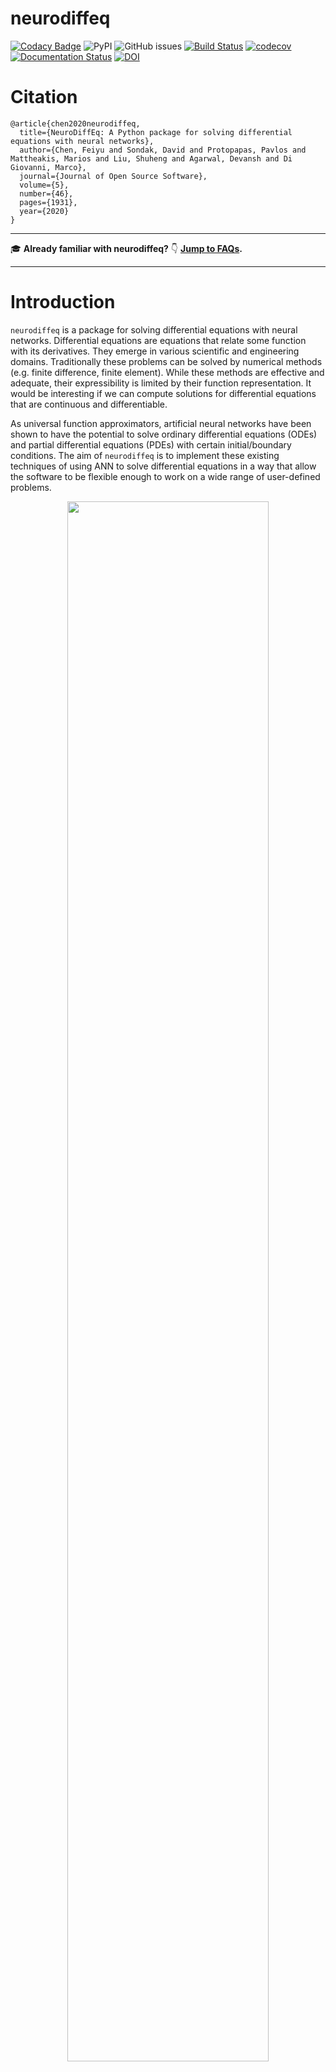 # neurodiffeq

[![Codacy Badge](https://api.codacy.com/project/badge/Grade/eada52ca726e4919923e213b81ee6420)](https://app.codacy.com/gh/odegym/neurodiffeq?utm_source=github.com&utm_medium=referral&utm_content=odegym/neurodiffeq&utm_campaign=Badge_Grade_Settings)
![PyPI](https://img.shields.io/pypi/v/neurodiffeq?color=blueviolet&label=PyPI&logoColor=blueviolet) ![GitHub issues](https://img.shields.io/github/issues/NeuroDiffGym/neurodiffeq?color=green) [![Build Status](https://travis-ci.org/NeuroDiffGym/neurodiffeq.svg?branch=master)](https://travis-ci.org/NeuroDiffGym/neurodiffeq) [![codecov](https://codecov.io/gh/NeuroDiffGym/neurodiffeq/branch/master/graph/badge.svg)](https://codecov.io/gh/NeuroDiffGym/neurodiffeq) [![Documentation Status](https://readthedocs.org/projects/neurodiffeq/badge/?version=latest)](https://neurodiffeq.readthedocs.io/en/latest/?badge=latest) [![DOI](https://joss.theoj.org/papers/10.21105/joss.01931/status.svg)](https://doi.org/10.21105/joss.01931)

# Citation

```
@article{chen2020neurodiffeq,
  title={NeuroDiffEq: A Python package for solving differential equations with neural networks},
  author={Chen, Feiyu and Sondak, David and Protopapas, Pavlos and Mattheakis, Marios and Liu, Shuheng and Agarwal, Devansh and Di Giovanni, Marco},
  journal={Journal of Open Source Software},
  volume={5},
  number={46},
  pages={1931},
  year={2020}
}
```

------

:mortar_board: **Already familiar with neurodiffeq?** :point_down: **[Jump to FAQs](#faq).**

------

# Introduction

`neurodiffeq` is a package for solving differential equations with neural networks. Differential equations are equations that relate some function with its derivatives. They emerge in various scientific and engineering domains. Traditionally these problems can be solved by numerical methods (e.g. finite difference, finite element). While these methods are effective and adequate, their expressibility is limited by their function representation. It would be interesting if we can compute solutions for differential equations that are continuous and differentiable.

As universal function approximators, artificial neural networks have been shown to have the potential to solve ordinary differential equations (ODEs) and partial differential equations (PDEs) with certain initial/boundary conditions. The aim of `neurodiffeq` is to implement these existing techniques of using ANN to solve differential equations in a way that allow the software to be flexible enough to work on a wide range of user-defined problems.

<p align='center'>
  <a href='https://youtu.be/VDLwyFD-sXQ'>
    <img src="https://raw.githubusercontent.com/NeuroDiffGym/neurodiffeq/master/resources/watermark-cover.jpg" width="80%">
  </a>
</p>

# Installation

## Using pip

Like most standard libraries, `neurodiffeq` is hosted on [PyPI](https://pypi.org/project/neurodiffeq/). To install the latest stable relesase, 

```bash
pip install -U neurodiffeq  # '-U' means update to latest version
```

## Manually

Alternatively, you can install the library manually to get early access to our new features. This is the recommended way for developers who want to contribute to the library.

```bash
git clone https://github.com/NeuroDiffGym/neurodiffeq.git
cd neurodiffeq && pip install -r requirements
pip install .  # To make changes to the library, use `pip install -e .`
pytest tests/  # Run tests. Optional.
```

# Getting Started

We are happy to help you with any questions. In the meantime, you can checkout the [FAQs](#faq).

To view complete tutorials and documentation of `neurodiffeq`, please check [Official Documentation](https://neurodiffeq.readthedocs.io/en/latest/). 

In addition to the documentations, we have recently made a quick walkthrough [Demo Video](https://youtu.be/VDLwyFD-sXQ) with [slides](https://drive.google.com/file/d/1XTbwkZ0g7ufzD7lvMB-Cl8s5nh6jKgHk/view?usp=sharing).

## Example Usages

### Imports

```python
from neurodiffeq import diff
from neurodiffeq.solvers import Solver1D, Solver2D
from neurodiffeq.conditions import IVP, DirichletBVP2D
from neurodiffeq.networks import FCNN, SinActv
```

### ODE System Example

Here we solve a non-linear system of two ODEs, known as the [Lotka–Volterra](https://en.wikipedia.org/wiki/Lotka–Volterra_equations) equations. There are two unknown functions (`u` and `v`) and a single independent variable (`t`).

```python
def ode_system(u, v, t): 
    return [diff(u,t)-(u-u*v), diff(v,t)-(u*v-v)]

conditions = [IVP(t_0=0.0, u_0=1.5), IVP(t_0=0.0, u_0=1.0)]
nets = [FCNN(actv=SinActv), FCNN(actv=SinActv)]

solver = Solver1D(ode_system, conditions, t_min=0.1, t_max=12.0, nets=nets)
solver.fit(max_epochs=3000)
solution = solver.get_solution()
```

`solution` is a callable object, you can pass in numpy arrays or torch tensors to it like

```python
u, v = solution(t, to_numpy=True)  # t can be np.ndarray or torch.Tensor
```

Plotting `u` and `v` against their analytical solutions yields something like:

![lotka–volterra-solution](resources/lotka–volterra-solution.png)

### PDE System Example

Here we solve a Laplace Equation with Dirichlet boundary conditions on a rectangle. Note that we choose Laplace equation for its simplicity of computing analytical solution. **In practice, you can attempt any nonlinear, chaotic PDEs**, provided you tune the solver well enough.

Solving a 2-D PDE system is quite similar to solving ODEs, except there are *two* variables `x` and `y` for boundary value problems or `x` and `t` for initial boundary value problems, both of which are supported.

```python
def pde_system(u, x, y):
    return [diff(u, x, order=2) + diff(u, y, order=2)]

conditions = [
    DirichletBVP2D(
        x_min=0, x_min_val=lambda y: torch.sin(np.pi*y),
        x_max=1, x_max_val=lambda y: 0,                   
        y_min=0, y_min_val=lambda x: 0,                   
        y_max=1, y_max_val=lambda x: 0,                   
    )
]
nets = [FCNN(n_input_units=2, n_output_units=1, hidden_units=(512,))]

solver = Solver2D(pde_system, conditions, xy_min=(0, 0), xy_max=(1, 1), nets=nets)
solver.fit(max_epochs=2000)
solution = solver.get_solution()
```

The signature of `solution` for a 2D PDE is slightly different from that of an ODE. Again, it takes in either numpy arrays or torch tensors.

```python
u = solution(x, y, to_numpy=True)
```
Evaluating u on `[0,1] × [0,1]` yields the following plots

|                 ANN-Based Solution                  |                    Residual of PDE                           |
| :-------------------------------------------------: | :----------------------------------------------------------: |
| ![laplace-solution](resources/laplace-solution.png) | ![laplace-error](resources/laplace-error.png)                |

### Using a Monitor

A monitor is a tool for visualizing PDE/ODE solutions as well as history of loss and custom metrics during training. Jupyter Notebooks users need to run the `%matplotlib notebook` magic. For Jupyter Lab users, try `%matplotlib widget`. 

```python
from neurodiffeq.monitors import Monitor1D
...
monitor = Monitor1D(t_min=0.0, t_max=12.0, check_every=100)
solver.fit(..., callbacks=[monitor.to_callback()])
```

You should see the plots update *every 100 epoch* as well as *on the last epoch*, showing two plots — one for solution visualization on the interval `[0,12]` and the other for loss history (training and validation). 

![monitor](resources/monitor.gif)

### Custom Networks

For convenience, we have implemented an `FCNN` – fully-connected neural network, whose hidden units and activation functions can be customized. 

```python
from neurodiffeq.networks import FCNN
# Default: n_input_units=1, n_output_units=1, hidden_units=[32, 32], activation=torch.nn.Tanh
net1 = FCNN(n_input_units=..., n_output_units=..., hidden_units=[..., ..., ...], activation=...) 
...
nets = [net1, net2, ...]
```

`FCNN` is usually a good starting point. For advanced users, solvers are compatible with any custom `torch.nn.Module`. The only constraints are:

1. The modules takes in a tensor of shape `(None, n_coords)` and the outputs a tensor of shape `(None, 1)`. 

2. There must be a total of `n_funcs` modules in `nets` to be passed to `solver = Solver(..., nets=nets)`.

![monitor](resources/nets.png)

*Acutally, `neurodiffeq` has a **single_net** feature that doesn't obey the above rules, which won't be covered here.*

Read the PyTorch [tutorial](https://pytorch.org/docs/stable/notes/modules.html) on building your own network (a.k.a module) architecture. 

### Transfer Learning

Transfer learning is easily done by serializing `old_solver.nets` (a list of torch modules) to disk and then loading them and passing to a new solver:

```python
old_solver.fit(max_epochs=...)
# ... dump `old_solver.nets` to disk

# ... load the networks from disk, store them in some `loaded_nets` variable
new_solver = Solver(..., nets=loaded_nets)
new_solver.fit(max_epochs=...)
```

We currently working on wrapper functions to save/load networks and other internal variables of Solvers. In the meantime, you can read the PyTorch [tutorial](https://pytorch.org/tutorials/beginner/saving_loading_models.html) on saving and loading your networks.

### Sampling Strategies

In neurodiffeq, the networks are trained by minimizing loss (ODE/PDE residuals) evaluated on a set of points in the domain. The points are randonly resampled every time. To control the number, distribution, and bounding domain of sampled points, you can specify your own training/valiadation `generator`s.

```python
from neurodiffeq.generators import Generator1D

# Default t_min=0.0, t_max=1.0, method='uniform', noise_std=None
g1 = Generator1D(size=..., t_min=..., t_max=..., method=..., noise_std=...)
g2 = Generator1D(size=..., t_min=..., t_max=..., method=..., noise_std=...)

solver = Solver1D(..., train_generator=g1, valid_generator=g2)
```

Here are  some sample distributions of a `Generator1D`.

|      `Generator1D(8192, 0.0, 1.0, method='uniform')`      | `Generator1D(8192, -1.0, 0.0, method='log-spaced-noisy', noise_std=1e-3)` |
| :-------------------------------------------------------: | :----------------------------------------------------------: |
| ![generator1d-uniform](resources/generator1d-uniform.jpg) | ![generator1d-log-spaced-noisy](resources/generator1d-log-spaced-noisy.jpg) |



Note that when both `train_generator` and `valid_generator` are specified, `t_min` and `t_max` can be omitted in `Solver1D(...)`. In fact, even if you pass `t_min`, `t_max`, `train_generator`, `valid_generator` together, the `t_min` and `t_max` will still be ignored.

#### Combining Generators

Another nice feature of the generators is that you can concatenate them, for example 

```python
g1 = Generator2D((16, 16), xy_min=(0, 0), xy_max=(1, 1))
g2 = Generator2D((16, 16), xy_min=(1, 1), xy_max=(2, 2))
g = g1 + g2
```

Here, `g` will be a generator that outputs the combined samples of `g1` and `g2`

|                     `g1`                      |                     `g2`                      |                        `g1 + g2`                        |
| :-------------------------------------------: | :-------------------------------------------: | :-----------------------------------------------------: |
| ![generator2d-1](resources/generator2d-1.jpg) | ![generator2d-2](resources/generator2d-2.jpg) | ![generator2d-concat](resources/generator2d-concat.jpg) |

#### Sampling Higher Dimensions

You can use `Generator2D`, `Generator3D`, etc. for sampling points in higher dimensions. But there's also another way

```python
g1 = Generator1D(1024, 2.0, 3.0, method='uniform')
g2 = Generator1D(1024, -1.0, 0.0, method='log-spaced-noisy', noise_std=0.001)
g = g1 * g2
```

Here, `g` will be a generator which yields 1024 points in a 2-D rectangle `(2,3) × (0.1,1)` every time. The x-coordinates of them are drawn from `(2,3)` using strategy `uniform` and the y-coordinate drawn from `(0.1,1)` using strategy `log-spaced-noisy`.

|                      `g1`                       |                      `g2`                       |                          `g1 * g2`                           |
| :---------------------------------------------: | :---------------------------------------------: | :----------------------------------------------------------: |
| ![generator2d-1](resources/generator-ens-1.jpg) | ![generator2d-2](resources/generator-ens-2.jpg) | ![generator2d-concat](resources/generator-ens-ensembled.jpg) |

# FAQ

#### Q: How to use GPU for training?

Simple. When importing neurodiffeq, the library automatically detects if CUDA is available on your machine. Since the library is based on PyTorch, it will set default tensor type to `torch.cuda.DoubleTensor` for if a compatible GPU device is found.

#### Q: How to use pretrained nets?

Refer to Sections [Custom Networks](#custom-networks) and [Transfer Learning](#transfer-learning).

#### Q: How to change the learning rate?

The standard PyTorch way. 

1. Build your networks as explained in [Custom Networks](#custom-networks): `nets = [FCNN(), FCN(), ...]`

2. Instantiate a custom optimizer and pass all parameters of these networks to it

   ```python
   parameters = [p for net in nets for p in net.parameters()]  # list of paramters of all networks
   MY_LEARNING_RATE = 5e-3
   optimizer = torch.optim.Adam(parameters, lr=MY_LEARNING_RATE, ...)
   ```

3. Pass BOTH your `nets ` and your `optimizer` to the solver: `solver = Solver1D(..., nets=nets, optimizer=optimizer)`

#### Q: I got a bad solution.

Unlike traditional numerial methods (FEM, FVM, etc.), the NN-based solution requires some hypertuning. The library offers the utmost flexibility to try any combination of hyperparameters.

- To use a different network architecture, you can pass in your custom `torch.nn.Module`s.
- To use a different optimizer, you can pass in your own optimizer to `solver = Solver(..., optimizer=my_optim)`. 
- To use a different sampling distribution, you can use [built-in generators](https://neurodiffeq.readthedocs.io/en/latest/api.html#module-neurodiffeq.generators) or write your own generators from scratch.
- To use a different sampling size, you can tweak the generators or change `solver = Solver(..., n_batches_train)`.
- To dynamically change hyperparameters during training, checkout our [callbacks](https://neurodiffeq.readthedocs.io/en/latest/api.html#module-neurodiffeq.callbacks) feature.

#### Q: Any rules of thumbs?

- Don't use `ReLU` for activation, because its second-order derivative is identically 0.
- Re-scale your PDE/ODE in dimensionless form, preferably make everything range in `[0,1]`. Working with a domain like `[0,1000000]` is prone to failure because **a)** PyTorch initializes the modules weights to be relatively small and **b)** most activation functions (like Sigmoid, Tanh, Swish) are most nonlinear near 0.
- If your PDE/ODE is too complicated, consider trying curriculum learning. Start training your networks on a smaller domain, and then gradually expand until the whole domain is covered.

# Contributing

Everyone is welcome to contribute to this project.

When contributing to this repository, we consider the following process:

1. Open an issue to discuss the change you are planning to make.
2. Go through [Contribution Guidelines](CONTRIBUTING.md).
3. Make the change on a forked repository and update the README.md if changes are made to the interface.
4. Open a pull request. 
